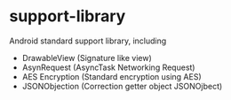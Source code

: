 # support-library
Android standard support library, including
- DrawableView (Signature like view)
- AsynRequest (AsyncTask Networking Request)
- AES Encryption (Standard encryption using AES)
- JSONObjection (Correction getter object JSONOjbect)
